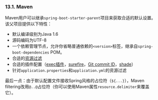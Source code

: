 ### 13.1. Maven

Maven用户可以继承`spring-boot-starter-parent`项目来获取合适的默认设置。该父项目提供以下特性：
- 默认编译级别为Java 1.6
- 源码编码为UTF-8
- 一个依赖管理节点，允许你省略普通依赖的`<version>`标签，继承自`spring-boot-dependencies` POM。
- 合适的[资源过滤](https://maven.apache.org/plugins/maven-resources-plugin/examples/filter.html)
- 合适的插件配置（[exec插件](http://mojo.codehaus.org/exec-maven-plugin/)，[surefire](http://maven.apache.org/surefire/maven-surefire-plugin/)，[Git commit ID](https://github.com/ktoso/maven-git-commit-id-plugin)，[shade](http://maven.apache.org/plugins/maven-shade-plugin/)）
- 针对`application.properties`和`application.yml`的资源过滤

最后一点：由于默认配置文件接收Spring风格的占位符（`${...}`），Maven filtering改用`@..@`占位符（你可以使用Maven属性`resource.delimiter`来覆盖它）。
